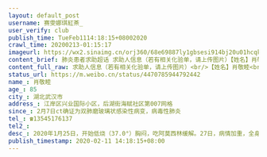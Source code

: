 ```yaml
---
layout: default_post
username: 赛雯娜琪紅茶_
user_verify: club
publish_time: TueFeb1114:18:15+08002020
crawl_time: 20200213-01:15:17
imageurl: https://wx2.sinaimg.cn/orj360/68e69887ly1gbsesi914bj20u01hcqko.jpg,https://wx3.sinaimg.cn/orj360/68e69887ly1gbslqq61loj21w02iob2a.jpg,https://wx1.sinaimg.cn/orj360/68e69887ly1gbslqphatoj20mi0u0arr.jpg
content_brief: 肺炎患者求助超话 求助人信息（若有相关化验单，请上传图片）【姓名】肖敬睦【年龄】85【所在城市】湖北武汉市【所在小区、社区】江岸区兴业国际小区，后湖街海赋社区第007网格【患病时间】2月7日ct确证为双肺磨玻璃状感染性病变，病毒性肺炎【联系方式】 ☎️13545176137【其他紧急联系人 ...全文
content_full_raw: 求助人信息（若有相关化验单，请上传图片）<br/>【姓名】肖敬睦<br/>【年龄】85<br/>【所在城市】湖北武汉市<br/>【所在小区、社区】江岸区兴业国际小区，后湖街海赋社区第007网格<br/>【患病时间】2月7日ct确证为双肺磨玻璃状感染性病变，病毒性肺炎<br/>【联系方式】☎️13545176137<br/>【其他紧急联系人】<br/>【病情描述】2020年1月25日，开始低烧（37.0°）胸闷，吃阿莫西林缓解。27日，病情加重，全身痛疼，不能起床。2日7日，呼吸困难，由于是心脏病人，并且2019年2月在武汉亚心医院做心脏支架手术，家属考虑到是心梗发作，送到亚心医院急诊，ct双肺磨玻璃状全白，感染性病变，医生基本确认为新冠状病毒肺炎。亚心和社区不收治，说要核酸结果。由于老人呼吸困难，只能在急症室输氧维持。8日做咽拭子核酸检测，9日结果阴性，亚心不给做第二次，并且开始不开药不打针，医生护士完全都不到病床边，所有全靠家属照顾。亚心不开医保通道，每天交1500自费挂氧气。急诊观察室进来全是肺炎病人，患者在室内咳嗽，大小便，互相交叉感染家属，家属也成为新的感染者。<br/>在向社区多次反映我家有高度疑似患者，至今未有反馈，我和亲友已经填了无数次表上报，市长热线也已经打了很多次依然没有反馈。<br/>我家外公一直住在小姨家。在疫情期间，老人听从家人嘱咐，一直未出过门。而小姨是交警，疫情期间坚守岗位，7号送老人去医院时，同时做ct检查，单肺磨玻璃状病变，也是病毒性肺炎。现在两人均未得到收治隔离，而且小姨还在急症室照顾外公。外公是退休公安干警，一辈子奋斗在一线，现在却落到无人救治的境地，我们真的很绝望。<br/>现状：亚心不给做第二次核酸检测，外公和小姨7号至现在未隔离，未收治，无回访。<br/>诉求：以上情况属实，不然没有人愿意公开自己的信息，希望各位网友亲友们能帮忙转发，让我外公和小姨早日住院得到治疗<spanclass="url-icon"><imgalt=[泪]src="//h5.sinaimg.cn/m/emoticon/icon/default/d_lei-1b4b02f8b1.png"style="width:1em;height:1em;"/></span>🙏🙏🙏<br/>（再次投递是因为信息在凌晨发布，信息一直未在超话中显示，感谢各位亲友网友再次转发下）<adata-url="http://t.cn/R7X4wO0"href="http://weibo.com/p/100101B2094751DA6DA3F9409A"data-hide=""><spanclass='url-icon'><imgstyle='width:1rem;height:1rem'src='https://h5.sinaimg.cn/upload/2015/09/25/3/timeline_card_small_location_default.png'></span><spanclass="surl-text">武汉·亞洲心髒病醫院</span></a><adata-url="http://t.cn/R7X4wO0"href="http://weibo.com/p/100101B2094751DA6DA3F9409A"data-hide=""><spanclass='url-icon'><imgstyle='width:1rem;height:1rem'src='https://h5.sinaimg.cn/upload/2015/09/25/3/timeline_card_small_location_default.png'></span><spanclass="surl-text">武汉·亞洲心髒病醫院</span></a><adata-url="http://t.cn/R7X4wO0"href="http://weibo.com/p/100101B2094751DA6DA3F9409A"data-hide=""><spanclass='url-icon'><imgstyle='width:1rem;height:1rem'src='https://h5.sinaimg.cn/upload/2015/09/25/3/timeline_card_small_location_default.png'></span><spanclass="surl-text">武汉·亞洲心髒病醫院</span></a><adata-url="http://t.cn/R7X4wO0"href="http://weibo.com/p/100101B2094751DA6DA3F9409A"data-hide=""><spanclass='url-icon'><imgstyle='width:1rem;height:1rem'src='https://h5.sinaimg.cn/upload/2015/09/25/3/timeline_card_small_location_default.png'></span><spanclass="surl-text">武汉·亞洲心髒病醫院</span></a><adata-url="http://t.cn/R7X4wO0"href="http://weibo.com/p/100101B2094751DA6DA3F9409A"data-hide=""><spanclass='url-icon'><imgstyle='width:1rem;height:1rem'src='https://h5.sinaimg.cn/upload/2015/09/25/3/timeline_card_small_location_default.png'></span><spanclass="surl-text">武汉·亞洲心髒病醫院</span></a>
status_url: https://m.weibo.cn/status/4470785944792442
name_: 肖敬睦
age_: 85
city_: 湖北武汉市
address_: 江岸区兴业国际小区，后湖街海赋社区第007网格
since_: 2月7日ct确证为双肺磨玻璃状感染性病变，病毒性肺炎
tel_: ☎️13545176137
tel2_: 
desc_: 2020年1月25日，开始低烧（37.0°）胸闷，吃阿莫西林缓解。27日，病情加重，全身痛疼，不能起床。2日7日，呼吸困难，由于是心脏病人，并且2019年2月在武汉亚心医院做心脏支架手术，家属考虑到是心梗发作，送到亚心医院急诊，ct双肺磨玻璃状全白，感染性病变，医生基本确认为新冠状病毒肺炎。亚心和社区不收治，说要核酸结果。由于老人呼吸困难，只能在急症室输氧维持。8日做咽拭子核酸检测，9日结果阴性，亚心不给做第二次，并且开始不开药不打针，医生护士完全都不到病床边，所有全靠家属照顾。亚心不开医保通道，每天交1500自费挂氧气。急诊观察室进来全是肺炎病人，患者在室内咳嗽，大小便，互相交叉感染家属，家属也成为新的感染者。在向社区多次反映我家有高度疑似患者，至今未有反馈，我和亲友已经填了无数次表上报，市长热线也已经打了很多次依然没有反馈。我家外公一直住在小姨家。在疫情期间，老人听从家人嘱咐，一直未出过门。而小姨是交警，疫情期间坚守岗位，7号送老人去医院时，同时做ct检查，单肺磨玻璃状病变，也是病毒性肺炎。现在两人均未得到收治隔离，而且小姨还在急症室照顾外公。外公是退休公安干警，一辈子奋斗在一线，现在却落到无人救治的境地，我们真的很绝望。现状亚心不给做第二次核酸检测，外公和小姨7号至现在未隔离，未收治，无回访。诉求以上情况属实，不然没有人愿意公开自己的信息，希望各位网友亲友们能帮忙转发，让我外公和小姨早日住院得到治疗<spanclass="url-icon"><imgalt=[泪]src="//h5.sinaimg.cn/m/emoticon/icon/default/d_lei-1b4b02f8b1.png"style="width1em;height1em;"/></span>🙏🙏🙏（再次投递是因为信息在凌晨发布，信息一直未在超话中显示，感谢各位亲友网友再次转发下）<adata-url="http//t.cn/R7X4wO0"href="http//weibo.com/p/100101B2094751DA6DA3F9409A"data-hide=""><spanclass='url-icon'><imgstyle='width1rem;height1rem'src='https//h5.sinaimg.cn/upload/2015/09/25/3/timeline_card_small_location_default.png'></span><spanclass="surl-text">武汉·亞洲心髒病醫院</span></a><adata-url="http//t.cn/R7X4wO0"href="http//weibo.com/p/100101B2094751DA6DA3F9409A"data-hide=""><spanclass='url-icon'><imgstyle='width1rem;height1rem'src='https//h5.sinaimg.cn/upload/2015/09/25/3/timeline_card_small_location_default.png'></span><spanclass="surl-text">武汉·亞洲心髒病醫院</span></a><adata-url="http//t.cn/R7X4wO0"href="http//weibo.com/p/100101B2094751DA6DA3F9409A"data-hide=""><spanclass='url-icon'><imgstyle='width1rem;height1rem'src='https//h5.sinaimg.cn/upload/2015/09/25/3/timeline_card_small_location_default.png'></span><spanclass="surl-text">武汉·亞洲心髒病醫院</span></a><adata-url="http//t.cn/R7X4wO0"href="http//weibo.com/p/100101B2094751DA6DA3F9409A"data-hide=""><spanclass='url-icon'><imgstyle='width1rem;height1rem'src='https//h5.sinaimg.cn/upload/2015/09/25/3/timeline_card_small_location_default.png'></span><spanclass="surl-text">武汉·亞洲心髒病醫院</span></a><adata-url="http//t.cn/R7X4wO0"href="http//weibo.com/p/100101B2094751DA6DA3F9409A"data-hide=""><spanclass='url-icon'><imgstyle='width1rem;height1rem'src='https//h5.sinaimg.cn/upload/2015/09/25/3/timeline_card_small_location_default.png'></span><spanclass="surl-text">武汉·亞洲心髒病醫院</span></a>
publish_timestamp: 2020-02-11 14:18:15+08:00
---
```

